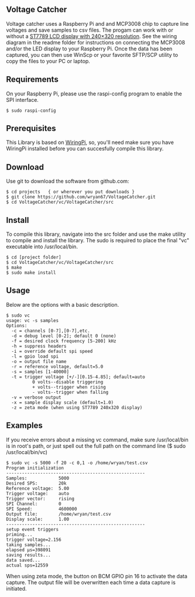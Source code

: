 Voltage Catcher
---------------

Voltage catcher uses a Raspberry Pi and and MCP3008 chip to capture line voltages and save samples to csv files.  The progam can work with or without a [ST7789 LCD display with 240×320 resolution](https://www.amazon.com/dp/B081Q79X2F).  See the wiring diagram in the readme folder for instructions on connecting the MCP3008 and/or the LED display to your Raspberry Pi.   Once the data has been captured, you can then use WinScp or your favorite SFTP/SCP utility to copy the files to your PC or laptop.


## Requirements
On your Raspberry Pi, please use the raspi-config program to enable the SPI interface.

	$ sudo raspi-config


## Prerequisites

This Library is based on [WiringPi](http://wiringpi.com/), so, you'll need make sure you 
have WiringPi installed before you can succesfully compile this library.  


## Download
Use git to download the software from github.com:

    $ cd projects   { or wherever you put downloads }
    $ git clone https://github.com/wryan67/VoltageCatcher.git
    $ cd VoltageCatcher/vc/VoltageCatcher/src


## Install

To compile this library, navigate into the src folder and use the make utility to compile 
and install the library.  The sudo is required to place the final "vc" executable into /usr/local/bin.  

    $ cd [project folder]
    $ cd VoltageCatcher/vc/VoltageCatcher/src
    $ make
    $ sudo make install


## Usage

Below are the options with a basic description.  

    $ sudo vc
    usage: vc -s samples
    Options:    
      -c = channels [0-7],[0-7],etc.
      -d = debug level [0-2]; default 0 (none)
      -f = desired clock frequency [5-200] kHz
      -h = suppress headers
      -i = override default spi speed
      -l = gpio load spi
      -o = output file name
      -r = reference voltage, default=5.0
      -s = samples [1-40000]
      -t = trigger voltage [+/-][0.15-4.85]; default=auto
              0 volts--disable triggering
              + volts--trigger when rising
              - volts--trigger when falling
      -v = verbose output    
      -x = sample display scale (default=1.0)
      -z = zeta mode (when using ST7789 240x320 display)

## Examples

If you receive errors about a missing vc command, make sure /usr/local/bin is in root's path, or just spell out the full path on the command line ($ sudo /usr/local/bin/vc)

    $ sudo vc -s 5000 -f 20 -c 0,1 -o /home/wryan/test.csv
    Program initialization
    -----------------------------------------------------
    Samples:            5000
    Desired SPS:        20k
    Reference voltage:  5.00
    Trigger voltage:    auto
    Trigger vector:     rising
    SPI Channel:        0
    SPI Speed:          4600000
    Output file:        /home/wryan/test.csv
    Display scale:      1.00
    -----------------------------------------------------
    setup event triggers
    priming...
    trigger voltage=2.156
    taking samples...
    elapsed µs=398091
    saving results...
    data saved...
    actual sps=12559

When using zeta mode, the button on BCM GPIO pin 16 to activate the data capture.  The output file will be overwritten each time a data capture is initiated.

